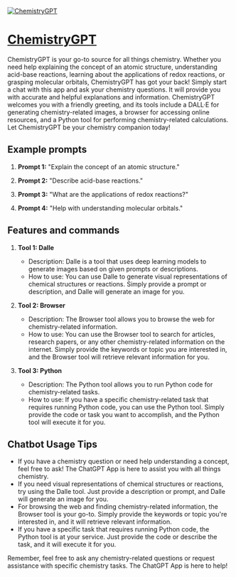 [![ChemistryGPT](https://files.oaiusercontent.com/file-SJiBMMMXuLOYANjrwS1qDnX8?se=2123-10-20T06%3A35%3A12Z&sp=r&sv=2021-08-06&sr=b&rscc=max-age%3D31536000%2C%20immutable&rscd=attachment%3B%20filename%3D2d38a74f-86db-441f-9b9f-c80cb0a41f7f.png&sig=/F8LF%2BtQIsRltmn2NVDYf%2B3IIgemrU8csuscofbI1BA%3D)](https://chat.openai.com/g/g-FG1laFTNc-chemistrygpt)

# [ChemistryGPT](https://chat.openai.com/g/g-FG1laFTNc-chemistrygpt)

ChemistryGPT is your go-to source for all things chemistry. Whether you need help explaining the concept of an atomic structure, understanding acid-base reactions, learning about the applications of redox reactions, or grasping molecular orbitals, ChemistryGPT has got your back! Simply start a chat with this app and ask your chemistry questions. It will provide you with accurate and helpful explanations and information. ChemistryGPT welcomes you with a friendly greeting, and its tools include a DALL·E for generating chemistry-related images, a browser for accessing online resources, and a Python tool for performing chemistry-related calculations. Let ChemistryGPT be your chemistry companion today!

## Example prompts

1. **Prompt 1:** "Explain the concept of an atomic structure."

2. **Prompt 2:** "Describe acid-base reactions."

3. **Prompt 3:** "What are the applications of redox reactions?"

4. **Prompt 4:** "Help with understanding molecular orbitals."

## Features and commands

1. **Tool 1: Dalle**
   - Description: Dalle is a tool that uses deep learning models to generate images based on given prompts or descriptions.
   - How to use: You can use Dalle to generate visual representations of chemical structures or reactions. Simply provide a prompt or description, and Dalle will generate an image for you.

2. **Tool 2: Browser**
   - Description: The Browser tool allows you to browse the web for chemistry-related information.
   - How to use: You can use the Browser tool to search for articles, research papers, or any other chemistry-related information on the internet. Simply provide the keywords or topic you are interested in, and the Browser tool will retrieve relevant information for you.

3. **Tool 3: Python**
   - Description: The Python tool allows you to run Python code for chemistry-related tasks.
   - How to use: If you have a specific chemistry-related task that requires running Python code, you can use the Python tool. Simply provide the code or task you want to accomplish, and the Python tool will execute it for you.

## Chatbot Usage Tips

- If you have a chemistry question or need help understanding a concept, feel free to ask! The ChatGPT App is here to assist you with all things chemistry.
- If you need visual representations of chemical structures or reactions, try using the Dalle tool. Just provide a description or prompt, and Dalle will generate an image for you.
- For browsing the web and finding chemistry-related information, the Browser tool is your go-to. Simply provide the keywords or topic you're interested in, and it will retrieve relevant information.
- If you have a specific task that requires running Python code, the Python tool is at your service. Just provide the code or describe the task, and it will execute it for you.

Remember, feel free to ask any chemistry-related questions or request assistance with specific chemistry tasks. The ChatGPT App is here to help!